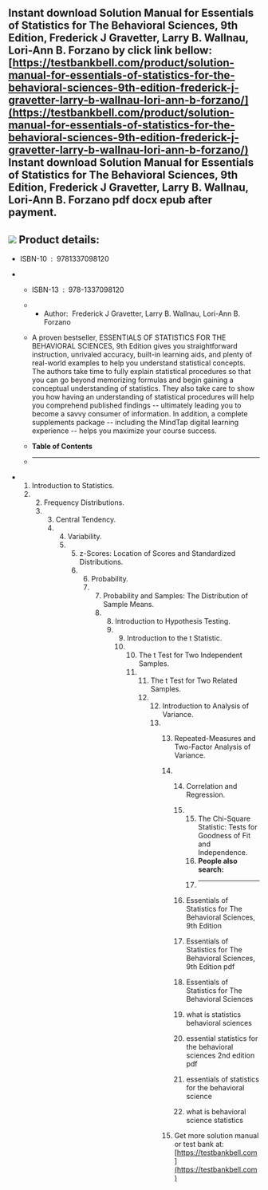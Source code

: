 Instant download **Solution Manual for Essentials of Statistics for The Behavioral Sciences, 9th Edition, Frederick J Gravetter, Larry B. Wallnau, Lori-Ann B. Forzano** by click link bellow:  
[https://testbankbell.com/product/solution-manual-for-essentials-of-statistics-for-the-behavioral-sciences-9th-edition-frederick-j-gravetter-larry-b-wallnau-lori-ann-b-forzano/](https://testbankbell.com/product/solution-manual-for-essentials-of-statistics-for-the-behavioral-sciences-9th-edition-frederick-j-gravetter-larry-b-wallnau-lori-ann-b-forzano/)  
**Instant download Solution Manual for Essentials of Statistics for The Behavioral Sciences, 9th Edition, Frederick J Gravetter, Larry B. Wallnau, Lori-Ann B. Forzano pdf docx epub after payment.**
-----------------------------------------------------------------------------------------------------------------------------------------------------------------------------------------------------


![](https://testbankbell.com/wp-content/uploads/2023/05/9781337098120_SolutionManual-506x600-1.jpg)
**Product details:**
--------------------


* ISBN-10 ‏ : ‎ 9781337098120
* * ISBN-13 ‏ : ‎ 978-1337098120
  * * Author:  Frederick J Gravetter, Larry B. Wallnau, Lori-Ann B. Forzano
   
  * A proven bestseller, ESSENTIALS OF STATISTICS FOR THE BEHAVIORAL SCIENCES, 9th Edition gives you straightforward instruction, unrivaled accuracy, built-in learning aids, and plenty of real-world examples to help you understand statistical concepts. The authors take time to fully explain statistical procedures so that you can go beyond memorizing formulas and begin gaining a conceptual understanding of statistics. They also take care to show you how having an understanding of statistical procedures will help you comprehend published findings -- ultimately leading you to become a savvy consumer of information. In addition, a complete supplements package -- including the MindTap digital learning experience -- helps you maximize your course success.
  * **Table of Contents**
  * ---------------------
 
* 1. Introduction to Statistics.
  2. 2. Frequency Distributions.
     3. 3. Central Tendency.
        4. 4. Variability.
           5. 5. z-Scores: Location of Scores and Standardized Distributions.
              6. 6. Probability.
                 7. 7. Probability and Samples: The Distribution of Sample Means.
                    8. 8. Introduction to Hypothesis Testing.
                       9. 9. Introduction to the t Statistic.
                          10. 10. The t Test for Two Independent Samples.
                              11. 11. The t Test for Two Related Samples.
                                  12. 12. Introduction to Analysis of Variance.
                                      13. 13. Repeated-Measures and Two-Factor Analysis of Variance.
                                          14. 14. Correlation and Regression.
                                              15. 15. The Chi-Square Statistic: Tests for Goodness of Fit and Independence.
                                                  16. **People also search:**
                                                  17. -----------------------
                                                 
                                              16. Essentials of Statistics for The Behavioral Sciences, 9th Edition
                                             
                                              17. Essentials of Statistics for The Behavioral Sciences, 9th Edition pdf
                                             
                                              18. Essentials of Statistics for The Behavioral Sciences
                                             
                                              19. what is statistics behavioral sciences
                                             
                                              20. essential statistics for the behavioral sciences 2nd edition pdf
                                             
                                              21. essentials of statistics for the behavioral science
                                             
                                              22. what is behavioral science statistics
                                             
                                          15.  Get more solution manual or test bank at: [https://testbankbell.com](https://testbankbell.com)
